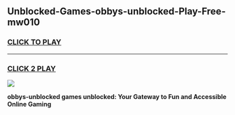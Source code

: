 
## Unblocked-Games-obbys-unblocked-Play-Free-mw010
<h3>
<a href="https://premium76.site?title=obbys-unblocked&ref=19M">CLICK TO PLAY</a></h3>
<hr>

<h3>
<a href="https://premium76.site?title=obbys-unblocked&ref=19M">CLICK 2 PLAY</a>
  
</h3>

<a href="https://premium76.site?title=obbys-unblocked&ref=19M"><img src="https://clearcache.store/games.png"></a>


**obbys-unblocked games unblocked: Your Gateway to Fun and Accessible Online Gaming**
